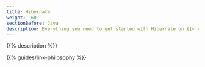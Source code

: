 ```yaml
---
title: Hibernate
weight: -60
sectionBefore: Java
description: Everything you need to get started with Hibernate on {{< vendor/name >}}. 
---
```


{{% description %}}

{{% guides/link-philosophy %}}